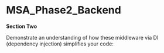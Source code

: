 # MSA_Phase2_Backend

**Section Two**

Demonstrate an understanding of how these middleware via DI (dependency injection) simplifies your code:


